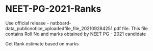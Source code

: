 # NEET-PG-2021-Ranks

Use official release - natboard-data_publicnotice_uploadedfile_file_202109284251.pdf file. This file contains Roll No and marks obtained by NEET PG - 2021 candidate

Get Rank estimate based on marks  
